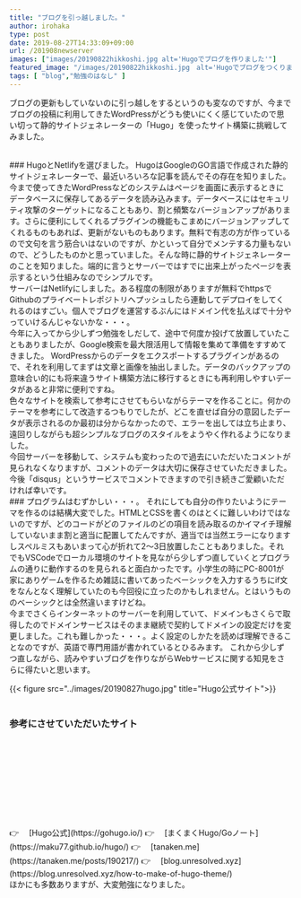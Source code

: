 ```yaml
---
title: "ブログを引っ越しました。"
author: irohaka
type: post
date: 2019-08-27T14:33:09+09:00
url: /201908newserver
images: ["images/20190822hikkoshi.jpg alt='Hugoでブログを作りました'"]
featured_image: "/images/20190822hikkoshi.jpg　alt='Hugoでブログをつくりました'"
tags: [ "blog","勉強のはなし" ]
---
```

ブログの更新もしていないのに引っ越しをするというのも変なのですが、今までブログの投稿に利用してきたWordPressがどうも使いにくく感じていたので思い切って静的サイトジェネレーターの「Hugo」を使ったサイト構築に挑戦してみました。　　
<!--more-->
<br>
### HugoとNetlifyを選びました。
HugoはGoogleのGO言語で作成された静的サイトジェネレーターで、最近いろいろな記事を読んでその存在を知りました。
今まで使ってきたWordPressなどのシステムはページを画面に表示するときにデータベースに保存してあるデータを読み込みます。データベースにはセキュリティ攻撃のターゲットになることもあり、割と頻繁なバージョンアップがあります。さらに便利にしてくれるプラグインの機能もこまめにバージョンアップしてくれるものもあれば、更新がないものもあります。無料で有志の方が作っているので文句を言う筋合いはないのですが、かといって自分でメンテする力量もないので、どうしたものかと思っていました。そんな時に静的サイトジェネレーターのことを知りました。端的に言うとサーバーではすでに出来上がったページを表示するという仕組みなのでシンプルです。  
<br>
サーバーはNetlifyにしました。ある程度の制限がありますが無料でhttpsでGithubのプライベートレポジトリへプッシュしたら連動してデプロイをしてくれるのはすごい。個人でブログを運営するぶんにはドメイン代を払えばで十分やっていけるんじゃないかな・・・。  
<br>
今年に入ってから少しずつ勉強をしだして、途中で何度か投げて放置していたこともありましたが、Google検索を最大限活用して情報を集めて準備をすすめてきました。  
WordPressからのデータをエクスポートするプラグインがあるので、それを利用してまずは文章と画像を抽出しました。データのバックアップの意味合い的にも将来違うサイト構築方法に移行するときにも再利用しやすいデータがあると非常に便利ですね。  
<br>
色々なサイトを検索して参考にさせてもらいながらテーマを作ることに。何かのテーマを参考にして改造するつもりでしたが、どこを直せば自分の意図したデータが表示されるのか最初は分からなかったので、エラーを出しては立ち止まり、遠回りしながらも超シンプルなブログのスタイルをようやく作れるようになりました。
<br>
今回サーバーを移動して、システムも変わったので過去にいただいたコメントが見られなくなりますが、コメントのデータは大切に保存させていただきました。
今後「disqus」というサービスでコメントできますので引き続きご愛顧いただければ幸いです。  
<br>
### プログラムはむずかしい・・・。
それにしても自分の作りたいようにテーマを作るのは結構大変でした。HTMLとCSSを書くのはとくに難しいわけではないのですが、どのコードがどのファイルのどの項目を読み取るのかイマイチ理解していないまま割と適当に配置してたんですが、適当では当然エラーになりますしスペルミスもあいまって心が折れて2〜3日放置したこともありました。それでもVSCodeでローカル環境のサイトを見ながら少しずつ直していくとプログラムの通りに動作するのを見られると面白かったです。小学生の時にPC-8001が家にありゲームを作るため雑誌に書いてあったベーシックを入力するうちにif文をなんとなく理解していたのも今回役に立ったのかもしれません。とはいうもののベーシックとは全然違いますけどね。
<br>
今までさくらインターネットのサーバーを利用していて、ドメインもさくらで取得したのでドメインサービスはそのまま継続で契約してドメインの設定だけを変更しました。これも難しかった・・・。よく設定のしかたを読めば理解できることなのですが、英語で専門用語が書かれているとひるみます。  
これから少しずつ直しながら、読みやすいブログを作りながらWebサービスに関する知見をさらに得たいと思います。   
<br> 

{{< figure src="../images/20190827hugo.jpg" title="Hugo公式サイト">}}  
<br>

### 参考にさせていただいたサイト  
<div class="iframely-embed"><div class="iframely-responsive" style="height: 140px; padding-bottom: 0;"><a href="https://qiita.com/peaceiris/items/ef38cc2a4b5565d0dd7c" data-iframely-url="//cdn.iframe.ly/M3ZYC6x"></a></div></div><script async src="//cdn.iframe.ly/embed.js" charset="utf-8"></script>
<br>
👉　 [Hugo公式](https://gohugo.io/)  
👉　 [まくまくHugo/Goノート](https://maku77.github.io/hugo/)  
👉　 [tanaken.me](https://tanaken.me/posts/190217/)  
👉　 [blog.unresolved.xyz](https://blog.unresolved.xyz/how-to-make-of-hugo-theme/)  
<br>  
ほかにも多数ありますが、大変勉強になりました。